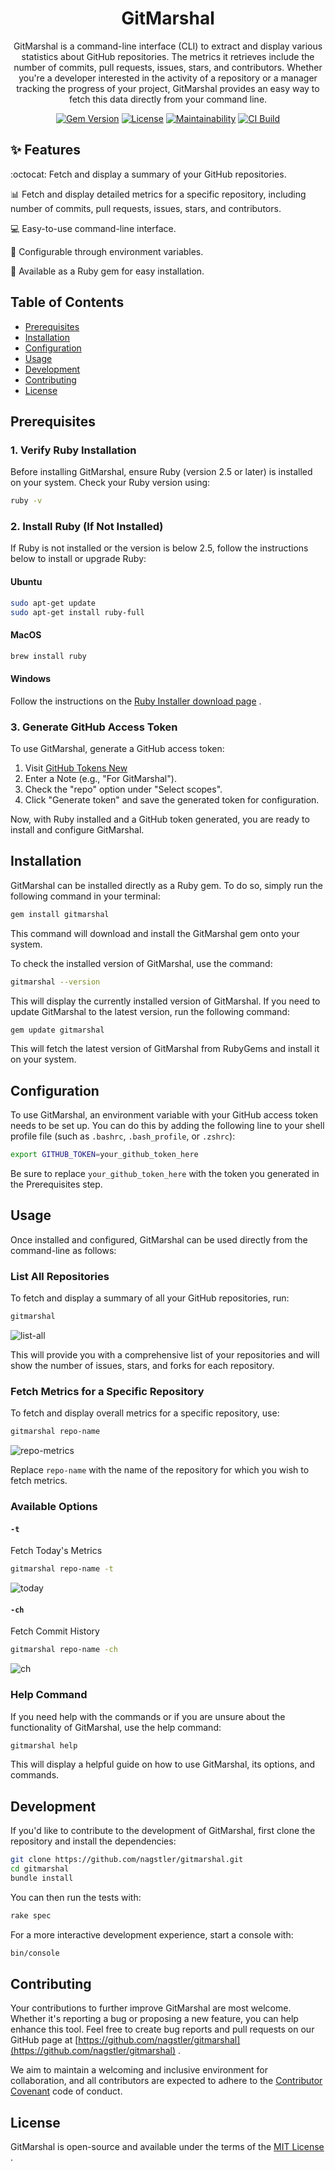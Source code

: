<h1 align="center">
  GitMarshal
</h1>

<p align="center">
GitMarshal is a command-line interface (CLI) to extract and display various statistics about GitHub repositories. The metrics it retrieves include the number of commits, pull requests, issues, stars, and contributors.
Whether you're a developer interested in the activity of a repository or a manager tracking the progress of your project, GitMarshal provides an easy way to fetch this data directly from your command line.
</p>


<p align="center">
  <a href="https://badge.fury.io/rb/gitmarshal"><img src="https://badge.fury.io/rb/gitmarshal.svg" alt="Gem Version"></a>
  <a href="https://opensource.org/licenses/MIT"><img src="https://img.shields.io/badge/License-MIT-yellow.svg" alt="License"></a>
  <a href="https://codeclimate.com/github/nagstler/gitmarshal/maintainability"><img src="https://api.codeclimate.com/v1/badges/a9c81f4f449374df1e0c/maintainability" alt="Maintainability"></a>
  <a href="https://github.com/nagstler/gitmarshal/actions/workflows/gem-push.yml"><img src="https://github.com/nagstler/gitmarshal/actions/workflows/gem-push.yml/badge.svg?branch=main" alt="CI Build"></a>
</p>


## :sparkles: Features

:octocat: Fetch and display a summary of your GitHub repositories.

:bar_chart: Fetch and display detailed metrics for a specific repository, including number of commits, pull requests, issues, stars, and contributors.

:computer: Easy-to-use command-line interface.

:wrench: Configurable through environment variables.

:gem: Available as a Ruby gem for easy installation.


## Table of Contents 
- [Prerequisites](#prerequisites) 
- [Installation](#installation) 
- [Configuration](#configuration) 
- [Usage](#usage)
- [Development](#development) 
- [Contributing](#contributing) 
- [License](#license)

## Prerequisites
### 1. Verify Ruby Installation

Before installing GitMarshal, ensure Ruby (version 2.5 or later) is installed on your system. Check your Ruby version using:

```bash
ruby -v
```

### 2. Install Ruby (If Not Installed)

If Ruby is not installed or the version is below 2.5, follow the instructions below to install or upgrade Ruby:
#### Ubuntu

```bash
sudo apt-get update
sudo apt-get install ruby-full
```

#### MacOS

```bash
brew install ruby
```

#### Windows

Follow the instructions on the [Ruby Installer download page](https://rubyinstaller.org/downloads/) .
### 3. Generate GitHub Access Token

To use GitMarshal, generate a GitHub access token: 
1. Visit [GitHub Tokens New](https://github.com/settings/tokens/new)
2. Enter a Note (e.g., "For GitMarshal").
3. Check the "repo" option under "Select scopes".
4. Click "Generate token" and save the generated token for configuration.

Now, with Ruby installed and a GitHub token generated, you are ready to install and configure GitMarshal.

## Installation

GitMarshal can be installed directly as a Ruby gem. To do so, simply run the following command in your terminal:

```bash
gem install gitmarshal
```

This command will download and install the GitMarshal gem onto your system.

To check the installed version of GitMarshal, use the command:

```bash
gitmarshal --version
```

This will display the currently installed version of GitMarshal. If you need to update GitMarshal to the latest version, run the following command:

```bash
gem update gitmarshal
```

This will fetch the latest version of GitMarshal from RubyGems and install it on your system.

## Configuration

To use GitMarshal, an environment variable with your GitHub access token needs to be set up. You can do this by adding the following line to your shell profile file (such as `.bashrc`, `.bash_profile`, or `.zshrc`):

```bash
export GITHUB_TOKEN=your_github_token_here
```

Be sure to replace `your_github_token_here` with the token you generated in the Prerequisites step.

## Usage

Once installed and configured, GitMarshal can be used directly from the command-line as follows:

### List All Repositories

To fetch and display a summary of all your GitHub repositories, run:

```bash
gitmarshal
```

![list-all](https://github.com/nagstler/gitmarshal/assets/1298480/e9f25862-dca6-42e2-9089-25859fe3fab0)

This will provide you with a comprehensive list of your repositories and will show the number of issues, stars, and forks for each repository.

### Fetch Metrics for a Specific Repository

To fetch and display overall metrics for a specific repository, use:

```bash
gitmarshal repo-name
```

![repo-metrics](https://github.com/nagstler/gitmarshal/assets/1298480/d30e9a1c-9c63-4d28-824e-4c73a95997a7)

Replace `repo-name` with the name of the repository for which you wish to fetch metrics. 

### Available Options

#### `-t`

Fetch Today's Metrics

```bash
gitmarshal repo-name -t
```

![today](https://github.com/nagstler/gitmarshal/assets/1298480/45b62c48-4c01-46e7-9180-5f6b63046df9)


#### `-ch` 

Fetch Commit History 

```bash
gitmarshal repo-name -ch
```

![ch](https://github.com/nagstler/gitmarshal/assets/1298480/ae690aab-9625-410a-812f-73a736e13949)

### Help Command

If you need help with the commands or if you are unsure about the functionality of GitMarshal, use the help command:

```bash
gitmarshal help
```

This will display a helpful guide on how to use GitMarshal, its options, and commands.

## Development

If you'd like to contribute to the development of GitMarshal, first clone the repository and install the dependencies:

```bash
git clone https://github.com/nagstler/gitmarshal.git
cd gitmarshal
bundle install
```

You can then run the tests with:

```bash
rake spec
```

For a more interactive development experience, start a console with:

```bash
bin/console
```

## Contributing

Your contributions to further improve GitMarshal are most welcome. Whether it's reporting a bug or proposing a new feature, you can help enhance this tool. Feel free to create bug reports and pull requests on our GitHub page at [https://github.com/nagstler/gitmarshal](https://github.com/nagstler/gitmarshal) .

We aim to maintain a welcoming and inclusive environment for collaboration, and all contributors are expected to adhere to the [Contributor Covenant](https://www.contributor-covenant.org/)  code of conduct.

## License

GitMarshal is open-source and available under the terms of the [MIT License](https://opensource.org/licenses/MIT) .
